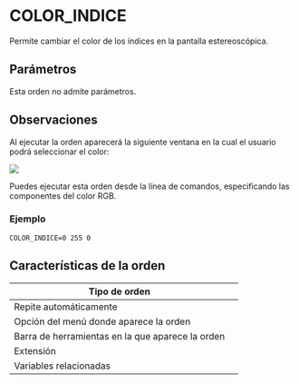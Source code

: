 # COLOR_INDICE

Permite cambiar el color de los índices en la pantalla estereoscópica.

## Parámetros

Esta orden no admite parámetros.

## Observaciones

Al ejecutar la orden aparecerá la siguiente ventana en la cual el usuario podrá seleccionar el color:

![](../../../../../../.gitbook/assets/Color_indice.jpg)

Puedes ejecutar esta orden desde la línea de comandos, especificando las componentes del color RGB.

### Ejemplo

`COLOR_INDICE=0 255 0`

## Características de la orden

| Tipo de orden                                    |   |
| ------------------------------------------------ | - |
| Repite automáticamente                           |   |
| Opción del menú donde aparece la orden           |   |
| Barra de herramientas en la que aparece la orden |   |
| Extensión                                        |   |
| Variables relacionadas                           |   |
